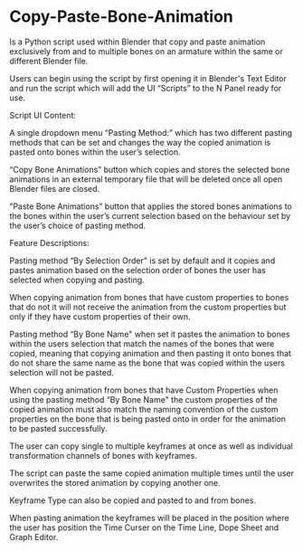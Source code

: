 # Copy-Paste-Bone-Animation
Is a Python script used within Blender that copy and paste animation exclusively from and to multiple bones on an armature within the same or different Blender file.

Users can begin using the script by first opening it in Blender's Text Editor and run the script which will add the UI “Scripts” to the N Panel ready for use.


Script UI Content:


A single dropdown menu “Pasting Method:” which has two different pasting methods that can be set and changes the way the copied animation is pasted onto bones within the user’s selection.

“Copy Bone Animations” button which copies and stores the selected bone animations in an external temporary file that will be deleted once all open Blender files are closed.

“Paste Bone Animations” button that applies the stored bones animations to the bones within the user’s current selection based on the behaviour set by the user’s choice of pasting method. 


Feature Descriptions:


Pasting method “By Selection Order" is set by default and it copies and pastes animation based on the selection order of bones the user has selected when copying and pasting.

When copying animation from bones that have custom properties to bones that do not it will not receive the animation from the custom properties but only if they have custom properties of their own.

Pasting method “By Bone Name" when set it pastes the animation to bones within the users selection that  match the names of the bones that were copied, meaning that copying animation and then pasting it onto bones that do not share the same name as the bone that was copied within the users selection will not be pasted.

When copying animation from bones that have Custom Properties when using the pasting method “By Bone Name" the custom properties of the copied animation must also match the naming convention of the custom properties on the bone that is being pasted onto in order for the animation to be pasted successfully.

The user can copy single to multiple keyframes at once as well as individual transformation channels of bones with keyframes.

The script can paste the same copied animation multiple times until the user overwrites the stored animation by copying another one.

Keyframe Type can also be copied and pasted to and from bones.

When pasting animation the keyframes will be placed in the position where the user has position the Time Curser on the Time Line, Dope Sheet and Graph Editor.

